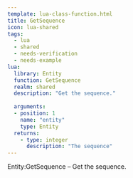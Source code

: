 ```yaml
---
template: lua-class-function.html
title: GetSequence
icon: lua-shared
tags:
  - lua
  - shared
  - needs-verification
  - needs-example
lua:
  library: Entity
  function: GetSequence
  realm: shared
  description: "Get the sequence."
  
  arguments:
  - position: 1
    name: "entity"
    type: Entity
  returns:
    - type: integer
      description: "The sequence"
---
```


<div class="lua__search__keywords">
Entity:GetSequence &#x2013; Get the sequence.
</div>
